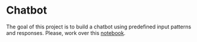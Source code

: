 
# Chatbot
The goal of this project is to build a chatbot using predefined input patterns and responses. Please, work over this [notebook](https://colab.research.google.com/github/emmanueliarussi/DataScienceCapstone/blob/master/3_MidtermProjects/ProjectPCB/main.ipynb).

